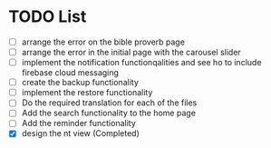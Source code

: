 # TODO List
- [ ] arrange the error on the bible proverb page 
- [ ] arrange the error in the initial page with the carousel slider 
- [ ] implement the notification functionqalities and see ho to include firebase cloud messaging 
- [ ] create the backup functionality
- [ ] implement the restore functionality
- [ ] Do the required translation for each of the files
- [ ] Add the search functionality to the home page
- [ ] Add the reminder functionality
- [x] design the nt view (Completed)